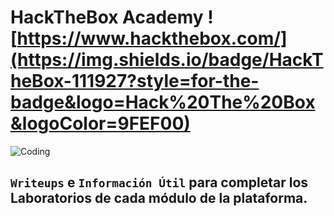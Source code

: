 # HackTheBox Academy ![https://www.hackthebox.com/](https://img.shields.io/badge/HackTheBox-111927?style=for-the-badge&logo=Hack%20The%20Box&logoColor=9FEF00)

<img alt="Coding" src="https://www.hackthebox.com/storage/press/academy/info.gif">

## `Writeups` e `Información Útil` para completar los Laboratorios de cada módulo de la plataforma.